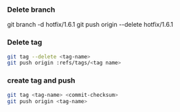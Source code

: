 ### Delete branch
git branch -d hotfix/1.6.1
git push origin --delete hotfix/1.6.1


### Delete tag

```bash
git tag --delete <tag-name>
git push origin :refs/tags/<tag name>
```


### create tag and push

```bash
git tag <tag-name> <commit-checksum>
git push origin <tag-name>
```